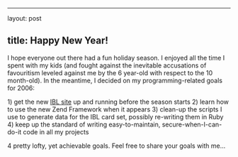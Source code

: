 <hr />

<p>layout: post</p>

<h2>title: Happy New Year!</h2>

<p>I hope everyone out there had a fun holiday season.  I enjoyed all the time I spent with my kids (and fought against the inevitable accusations of favouritism leveled against me by the 6 year-old with respect to the 10 month-old).  In the meantime, I decided on my programming-related goals for 2006:</p>

<p>1) get the new <a href="http://www.ibl.org">IBL site</a> up and running before the season starts
2) learn how to use the new Zend Framework when it appears
3) clean-up the scripts I use to generate data for the IBL card set, possibly re-writing them in Ruby
4) keep up the standard of writing easy-to-maintain, secure-when-I-can-do-it code in all my projects</p>

<p>4 pretty lofty, yet achievable goals.  Feel free to share your goals with me...</p>
